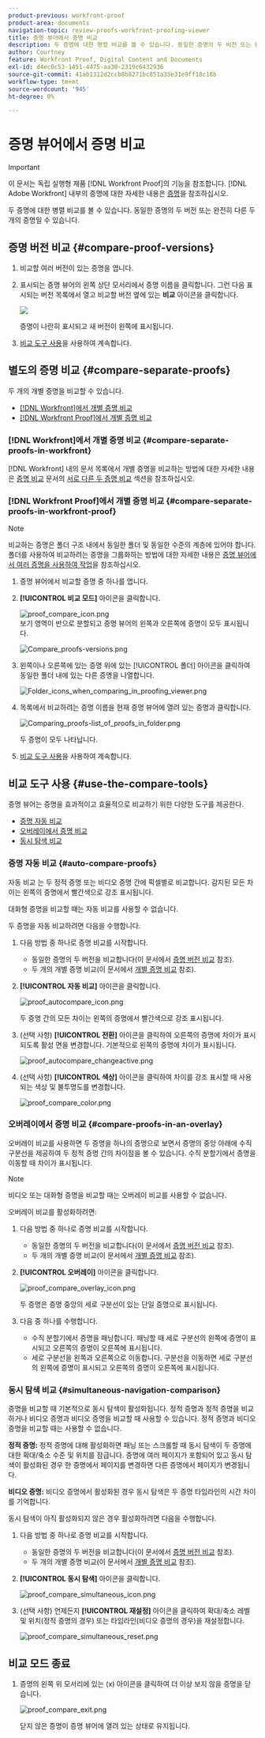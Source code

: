 ```yaml
---
product-previous: workfront-proof
product-area: documents
navigation-topic: review-proofs-workfront-proofing-viewer
title: 증명 뷰어에서 증명 비교
description: 두 증명에 대한 병렬 비교를 볼 수 있습니다. 동일한 증명의 두 버전 또는 완전히 다른 두 개의 증명일 수 있습니다.
author: Courtney
feature: Workfront Proof, Digital Content and Documents
exl-id: d4ec0c53-1451-4475-aa38-2319c6432936
source-git-commit: 41ab1312d2ccb8b8271bc851a35e31e9ff18c16b
workflow-type: tm+mt
source-wordcount: '945'
ht-degree: 0%

---
```


# 증명 뷰어에서 증명 비교

>[!IMPORTANT]
>
>이 문서는 독립 실행형 제품 [!DNL Workfront Proof]의 기능을 참조합니다. [!DNL Adobe Workfront] 내부의 증명에 대한 자세한 내용은 [증명](../../../review-and-approve-work/proofing/proofing.md)을 참조하십시오.

두 증명에 대한 병렬 비교를 볼 수 있습니다. 동일한 증명의 두 버전 또는 완전히 다른 두 개의 증명일 수 있습니다.

## 증명 버전 비교 {#compare-proof-versions}

1. 비교할 여러 버전이 있는 증명을 엽니다.
1. 표시되는 증명 뷰어의 왼쪽 상단 모서리에서 증명 이름을 클릭합니다. 그런 다음 표시되는 버전 목록에서 열고 비교할 버전 옆에 있는 **비교** 아이콘을 클릭합니다.

   ![](assets/compare-proofs-choose-version-350x115.jpg)

   증명이 나란히 표시되고 새 버전이 왼쪽에 표시됩니다.

   <!--
   <p class="preview" data-mc-conditions="QuicksilverOrClassic.Draft mode">Separate breadcrumbs above each proof allow you to view and go to the work item associated with the proof:</p>
   -->

   <!--
   <p class="preview" data-mc-conditions="QuicksilverOrClassic.Draft mode"> <img src="assets/compare-proofs-breadcrumbs-350x148.jpg" style="width: 350;height: 148;"> </p>
   -->

1. [비교 도구 사용](#use-the-compare-tools)을 사용하여 계속합니다.

## 별도의 증명 비교 {#compare-separate-proofs}

두 개의 개별 증명을 비교할 수 있습니다.

* [ [!DNL Workfront]에서 개별 증명 비교](#compare-separate-proofs-in-workfront)
* [ [!DNL Workfront Proof]에서 개별 증명 비교](#compare-separate-proofs-in-workfront-proof)

### [!DNL Workfront]에서 개별 증명 비교 {#compare-separate-proofs-in-workfront}

[!DNL Workfront] 내의 문서 목록에서 개별 증명을 비교하는 방법에 대한 자세한 내용은 [증명 비교](../../../review-and-approve-work/proofing/reviewing-proofs-within-workfront/review-a-proof/compare-proofs.md) 문서의 [서로 다른 두 증명 비교](../../../review-and-approve-work/proofing/reviewing-proofs-within-workfront/review-a-proof/compare-proofs.md#comparing-two-proofs-from-a-document-list) 섹션을 참조하십시오.

### [!DNL Workfront Proof]에서 개별 증명 비교 {#compare-separate-proofs-in-workfront-proof}

>[!NOTE]
>
>비교하는 증명은 폴더 구조 내에서 동일한 폴더 및 동일한 수준의 계층에 있어야 합니다. 폴더를 사용하여 비교하려는 증명을 그룹화하는 방법에 대한 자세한 내용은 [증명 뷰어에서 여러 증명을 사용하여 작업](../../../workfront-proof/wp-work-proofsfiles/review-proofs-wpv/work-with-multiple-proofs.md)을 참조하십시오.

1. 증명 뷰어에서 비교할 증명 중 하나를 엽니다.
1. **[!UICONTROL 비교 모드]** 아이콘을 클릭합니다.

   ![proof_compare_icon.png](assets/proof-compare-icon.png)\
   보기 영역이 반으로 분할되고 증명 뷰어의 왼쪽과 오른쪽에 증명이 모두 표시됩니다.

   ![Compare_proofs-versions.png](assets/compare-proofs-versions-350x180.png)

1. 왼쪽이나 오른쪽에 있는 증명 위에 있는 [!UICONTROL 폴더] 아이콘을 클릭하여 동일한 폴더 내에 있는 다른 증명을 나열합니다.

   ![Folder_icons_when_comparing_in_proofing_viewer.png](assets/folder-icons-when-comparing-in-proofing-viewer-350x121.png)

1. 목록에서 비교하려는 증명 이름을 현재 증명 뷰어에 열려 있는 증명과 클릭합니다.

   ![Comparing_proofs-list_of_proofs_in_folder.png](assets/comparing-proofs-list-of-proofs-in-folder-350x89.png)

   두 증명이 모두 나타납니다.

1. [비교 도구 사용](#use-the-compare-tools)을 사용하여 계속합니다.

## 비교 도구 사용 {#use-the-compare-tools}

증명 뷰어는 증명을 효과적이고 효율적으로 비교하기 위한 다양한 도구를 제공한다.

* [증명 자동 비교](#auto-compare-proofs)
* [오버레이에서 증명 비교](#compare-proofs-in-an-overlay)
* [동시 탐색 비교](#simultaneous-navigation-comparison)

### 증명 자동 비교 {#auto-compare-proofs}

자동 비교 는 두 정적 증명 또는 비디오 증명 간에 픽셀별로 비교합니다. 감지된 모든 차이는 왼쪽의 증명에서 빨간색으로 강조 표시됩니다.

대화형 증명을 비교할 때는 자동 비교를 사용할 수 없습니다.

두 증명을 자동 비교하려면 다음을 수행합니다.

1. 다음 방법 중 하나로 증명 비교를 시작합니다.

   * 동일한 증명의 두 버전을 비교합니다(이 문서에서 [증명 버전 비교](#compare-proof-versions) 참조).
   * 두 개의 개별 증명 비교(이 문서에서 [개별 증명 비교](#compare-separate-proofs) 참조).

1. **[!UICONTROL 자동 비교]** 아이콘을 클릭합니다.

   ![proof_autocompare_icon.png](assets/proof-autocompare-icon-31x32.png)

   두 증명 간의 모든 차이는 왼쪽의 증명에서 빨간색으로 강조 표시됩니다.

1. (선택 사항) **[!UICONTROL 전환]** 아이콘을 클릭하여 오른쪽의 증명에 차이가 표시되도록 활성 면을 변경합니다. 기본적으로 왼쪽의 증명에 차이가 표시됩니다.

   ![proof_autocompare_changeactive.png](assets/proof-autocompare-changeactive.png)

1. (선택 사항) **[!UICONTROL 색상]** 아이콘을 클릭하여 차이를 강조 표시할 때 사용되는 색상 및 불투명도를 변경합니다.

   ![proof_compare_color.png](assets/proof-compare-color.png)

### 오버레이에서 증명 비교 {#compare-proofs-in-an-overlay}

오버레이 비교를 사용하면 두 증명을 하나의 증명으로 보면서 증명의 중앙 아래에 수직 구분선을 제공하여 두 정적 증명 간의 차이점을 볼 수 있습니다. 수직 분할기에서 증명을 이동할 때 차이가 표시됩니다.

>[!NOTE]
>
>비디오 또는 대화형 증명을 비교할 때는 오버레이 비교를 사용할 수 없습니다.

오버레이 비교를 활성화하려면:

1. 다음 방법 중 하나로 증명 비교를 시작합니다.

   * 동일한 증명의 두 버전을 비교합니다(이 문서에서 [증명 버전 비교](#compare-proof-versions) 참조).
   * 두 개의 개별 증명 비교(이 문서에서 [개별 증명 비교](#compare-separate-proofs) 참조).

1. **[!UICONTROL 오버레이]** 아이콘을 클릭합니다.

   ![proof_compare_overlay_icon.png](assets/proof-compare-overlay-icon.png)

   두 증명은 증명 중앙의 세로 구분선이 있는 단일 증명으로 표시됩니다.

1. 다음 중 하나를 수행합니다.

   * 수직 분할기에서 증명을 패닝합니다. 패닝할 때 세로 구분선의 왼쪽에 증명이 표시되고 오른쪽의 증명이 오른쪽에 표시됩니다.
   * 세로 구분선을 왼쪽과 오른쪽으로 이동합니다. 구분선을 이동하면 세로 구분선의 왼쪽에 증명이 표시되고 오른쪽의 증명이 오른쪽에 표시됩니다.

### 동시 탐색 비교 {#simultaneous-navigation-comparison}

증명을 비교할 때 기본적으로 동시 탐색이 활성화됩니다. 정적 증명과 정적 증명을 비교하거나 비디오 증명과 비디오 증명을 비교할 때 사용할 수 있습니다. 정적 증명과 비디오 증명을 비교할 때는 사용할 수 없습니다.

**정적 증명:** 정적 증명에 대해 활성화하면 패닝 또는 스크롤할 때 동시 탐색이 두 증명에 대한 확대/축소 수준 및 위치를 잠급니다. 증명에 여러 페이지가 포함되어 있고 동시 탐색이 활성화된 경우 한 증명에서 페이지를 변경하면 다른 증명에서 페이지가 변경됩니다.

**비디오 증명:** 비디오 증명에서 활성화된 경우 동시 탐색은 두 증명 타임라인의 시간 차이를 기억합니다.

동시 탐색이 아직 활성화되지 않은 경우 활성화하려면 다음을 수행합니다.

1. 다음 방법 중 하나로 증명 비교를 시작합니다.

   * 동일한 증명의 두 버전을 비교합니다(이 문서에서 [증명 버전 비교](#compare-proof-versions) 참조).
   * 두 개의 개별 증명 비교(이 문서에서 [개별 증명 비교](#compare-separate-proofs) 참조).

1. **[!UICONTROL 동시 탐색]** 아이콘을 클릭합니다.

   ![proof_compare_simultaneous_icon.png](assets/proof-compare-simultaneous-icon.png)

1. (선택 사항) 언제든지 **[!UICONTROL 재설정]** 아이콘을 클릭하여 확대/축소 레벨 및 위치(정적 증명의 경우) 또는 타임라인(비디오 증명의 경우)을 재설정합니다.

   ![proof_compare_simultaneous_reset.png](assets/proof-compare-simultaneous-reset.png)

## 비교 모드 종료

1. 증명의 왼쪽 위 모서리에 있는 (x) 아이콘을 클릭하여 더 이상 보지 않을 증명을 닫습니다.

   ![proof_compare_exit.png](assets/proof-compare-exit-350x163.png)

   닫지 않은 증명이 증명 뷰어에 열려 있는 상태로 유지됩니다.
